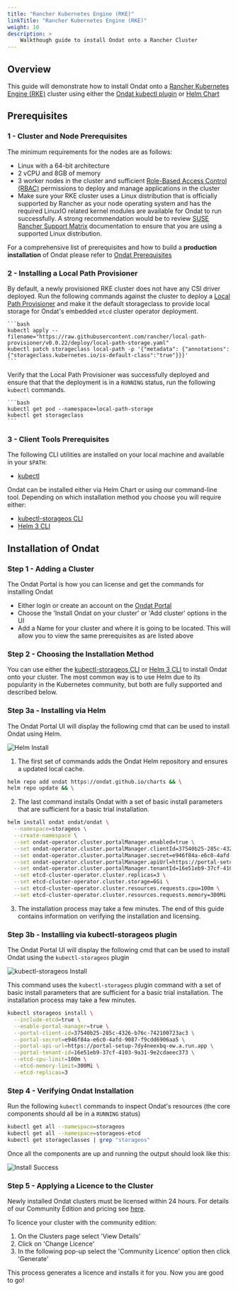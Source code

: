 ```yaml
---
title: "Rancher Kubernetes Engine (RKE)"
linkTitle: "Rancher Kubernetes Engine (RKE)"
weight: 10
description: >
    Walkthough guide to install Ondat onto a Rancher Cluster
---
```


## Overview

This guide will demonstrate how to install Ondat onto a [Rancher Kubernetes Engine (RKE)](https://rancher.com/products/rke) cluster using either the [Ondat kubectl plugin](/docs/reference/kubectl-plugin/) or [Helm Chart](https://helm.sh/docs/intro/install/)

## Prerequisites

### 1 - Cluster and Node Prerequisites

The minimum requirements for the nodes are as follows:

* Linux with a 64-bit architecture
* 2 vCPU and 8GB of memory
* 3 worker nodes in the cluster and sufficient [Role-Based Access Control (RBAC)](https://kubernetes.io/docs/reference/access-authn-authz/rbac/) permissions to deploy and manage applications in the cluster
* Make sure your RKE cluster uses a Linux distribution that is officially supported by Rancher as your node operating system and has the required LinuxIO related kernel modules are available for Ondat to run successfully. A strong recommendation would be to review [SUSE Rancher Support Matrix](https://www.suse.com/suse-rancher/support-matrix/all-supported-versions/) documentation to ensure that you are using a supported Linux distribution.

For a comprehensive list of prerequisites and how to build a **production installation** of Ondat please refer to [Ondat Prerequisites](https://docs.ondat.io/docs/prerequisites/)

### 2 - Installing a Local Path Provisioner

By default, a newly provisioned RKE cluster does not have any CSI driver deployed. Run the following commands against the cluster to deploy a [Local Path Provisioner](https://github.com/rancher/local-path-provisioner) and make it the default storageclass to provide local storage for Ondat's embedded `etcd` cluster operator deployment.

    ```bash  
    kubectl apply --filename="https://raw.githubusercontent.com/rancher/local-path-provisioner/v0.0.22/deploy/local-path-storage.yaml"
    kubectl patch storageclass local-path -p '{"metadata": {"annotations":{"storageclass.kubernetes.io/is-default-class":"true"}}}'
    ```

Verify that the Local Path Provisioner was successfully deployed and ensure that that the deployment is in a  `RUNNING` status, run the following `kubectl` commands.

    ```bash
    kubectl get pod --namespace=local-path-storage
    kubectl get storageclass
    ```

### 3 - Client Tools Prerequisites

The following CLI utilities are installed on your local machine and available in your `$PATH`:

* [kubectl](https://kubernetes.io/docs/tasks/tools/#kubectl)

Ondat can be installed either via Helm Chart or using our command-line tool.  Depending on which installation method you choose you will require either:

* [kubectl-storageos CLI](/docs/reference/kubectl-plugin/)
* [Helm 3 CLI](https://helm.sh/docs/intro/install/)

## Installation of Ondat

### Step 1 - Adding a Cluster

The Ondat Portal is how you can license and get the commands for installing Ondat

* Either login or create an account on the [Ondat Portal](https://portal.ondat.io/)
* Choose the 'Install Ondat on your cluster' or 'Add cluster' options in the UI
* Add a Name for your cluster and where it is going to be located.  This will allow you to view the same prerequisites as are listed above

### Step 2 - Choosing the Installation Method

You can use either the [kubectl-storageos CLI](/docs/reference/kubectl-plugin/) or [Helm 3 CLI](https://helm.sh/docs/intro/install/) to install Ondat onto your cluster.  The most common way is to use Helm due to its popularity in the Kubernetes community, but both are fully supported and described below.

### Step 3a - Installing via Helm

The Ondat Portal UI will display the following cmd that can be used to install Ondat using Helm.

![Helm Install](/images/docs/install/HelmInstall.png)

1. The first set of commands adds the Ondat Helm repository and ensures a updated local cache.

```bash
helm repo add ondat https://ondat.github.io/charts && \
helm repo update && \
```

2. The last command installs Ondat with a set of basic install parameters that are sufficient for a basic trial installation.

```bash
helm install ondat ondat/ondat \
  --namespace=storageos \
  --create-namespace \
  --set ondat-operator.cluster.portalManager.enabled=true \
  --set ondat-operator.cluster.portalManager.clientId=37540b25-285c-4326-b76c-742100723ac3 \
  --set ondat-operator.cluster.portalManager.secret=e946f84a-e6c0-4afd-9087-f9cdd6906aa5 \
  --set ondat-operator.cluster.portalManager.apiUrl=https://portal-setup-7dy4neexbq-ew.a.run.app \
  --set ondat-operator.cluster.portalManager.tenantId=16e51eb9-37cf-4103-9a31-9e2cdaeec373 \
  --set etcd-cluster-operator.cluster.replicas=3 \
  --set etcd-cluster-operator.cluster.storage=6Gi \
  --set etcd-cluster-operator.cluster.resources.requests.cpu=100m \
  --set etcd-cluster-operator.cluster.resources.requests.memory=300Mi
```

3. The installation process may take a few minutes. The end of this guide contains information on verifying the installation and licensing.

### Step 3b - Installing via kubectl-storageos plugin

The Ondat Portal UI will display the following cmd that can be used to install Ondat using the `kubectl-storageos` plugin

![kubectl-storageos Install](/images/docs/install/PluginInstall.png)

This command uses the `kubectl-storageos` plugin command with a set of basic install parameters that are sufficient for a basic trial installation. The installation process may take a few minutes.

```bash
kubectl storageos install \
  --include-etcd=true \
  --enable-portal-manager=true \
  --portal-client-id=37540b25-285c-4326-b76c-742100723ac3 \
  --portal-secret=e946f84a-e6c0-4afd-9087-f9cdd6906aa5 \
  --portal-api-url=https://portal-setup-7dy4neexbq-ew.a.run.app \
  --portal-tenant-id=16e51eb9-37cf-4103-9a31-9e2cdaeec373 \
  --etcd-cpu-limit=100m \
  --etcd-memory-limit=300Mi \
  --etcd-replicas=3
```

### Step 4 - Verifying Ondat Installation

Run the following `kubectl` commands to inspect Ondat's resources (the core components should all be in a `RUNNING` status)

```bash
kubectl get all --namespace=storageos
kubectl get all --namespace=storageos-etcd
kubectl get storageclasses | grep "storageos"
```

Once all the components are up and running the output should look like this:

![Install Success](/images/docs/install/InstallSuccess.png)

### Step 5 - Applying a Licence to the Cluster

Newly installed Ondat clusters must be licensed within 24 hours. For details of our Community Edition and pricing see [here](https://www.ondat.io/pricing).

To licence your cluster with the community edition:

1. On the Clusters page select 'View Details'
1. Click on 'Change Licence'
1. In the following pop-up select the 'Community Licence' option then click 'Generate'

This process generates a licence and installs it for you. Now you are good to go!

